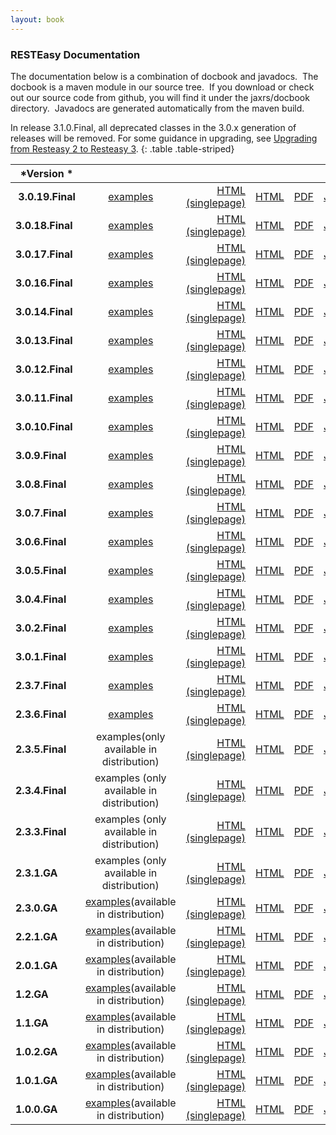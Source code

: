 ```yaml
---
layout: book
---
```


### RESTEasy Documentation

The documentation below is a combination of docbook and javadocs.  The
docbook is a maven module in our source tree.  If you download or check
out our source code from github, you will find it under the
jaxrs/docbook directory.  Javadocs are generated automatically from the
maven build.

In release 3.1.0.Final, all deprecated classes in the 3.0.x generation
of releases will be removed. For some guidance in upgrading, see
[Upgrading from Resteasy 2 to Resteasy
3](http://docs.jboss.org/resteasy/docs/resteasy-upgrade-guide-en-US.pdf).
{: .table .table-striped}

 *Version *|     |       |      |      |      |
| ------------|:---:| -----:|-----:|-----:|-----:|
 **3.0.19.Final** | [examples](https://github.com/resteasy/Resteasy/tree/3.0.19.Final/jaxrs/examples) | [HTML (singlepage)](http://docs.jboss.org/resteasy/docs/3.0.19.Final/userguide/html_single/index.html) | [HTML](http://docs.jboss.org/resteasy/docs/3.0.19.Final/userguide/html/index.html) | [PDF](http://docs.jboss.org/resteasy/docs/3.0.19.Final/userguide/pdf/resteasy-reference-guide-en-US.pdf) | [Javadocs](http://docs.jboss.org/resteasy/docs/3.0.19.Final/javadocs/index.html)
**3.0.18.Final**|[examples](https://github.com/resteasy/Resteasy/tree/3.0.18/jaxrs/examples) | [HTML (singlepage)](http://docs.jboss.org/resteasy/docs/3.0.18.Final/userguide/html_single/index.html)|[HTML](http://docs.jboss.org/resteasy/docs/3.0.18.Final/userguide/html/index.html)|[PDF](http://docs.jboss.org/resteasy/docs/3.0.18.Final/userguide/pdf/resteasy-reference-guide-en-US.pdf)|[Javadocs](http://docs.jboss.org/resteasy/docs/3.0.18.Final/javadocs/index.html)
**3.0.17.Final**|[examples](https://github.com/resteasy/Resteasy/tree/3.0.17.Final/jaxrs/examples)|[HTML (singlepage)](http://docs.jboss.org/resteasy/docs/3.0.17.Final/userguide/html_single/index.html)|[HTML](http://docs.jboss.org/resteasy/docs/3.0.17.Final/userguide/html/index.html)|[PDF](http://docs.jboss.org/resteasy/docs/3.0.17.Final/userguide/pdf/resteasy-reference-guide-en-US.pdf)|[Javadocs](http://docs.jboss.org/resteasy/docs/3.0.17.Final/javadocs/index.html)
**3.0.16.Final** |[examples](https://github.com/resteasy/Resteasy/tree/3.0.16.Final/jaxrs/examples)|[HTML (singlepage)](http://docs.jboss.org/resteasy/docs/3.0.16.Final/userguide/html_single/index.html)|[HTML](http://docs.jboss.org/resteasy/docs/3.0.16.Final/userguide/html/index.html)|[PDF](http://docs.jboss.org/resteasy/docs/3.0.16.Final/userguide/pdf/resteasy-reference-guide-en-US.pdf)|[Javadocs](http://docs.jboss.org/resteasy/docs/3.0.16.Final/javadocs/index.html)
**3.0.14.Final**|[examples](https://github.com/resteasy/Resteasy/tree/3.0.14.Final/jaxrs/examples)|[HTML (singlepage)](http://docs.jboss.org/resteasy/docs/3.0.14.Final/userguide/html_single/index.html)|[HTML](http://docs.jboss.org/resteasy/docs/3.0.14.Final/userguide/html/index.html)|[PDF](http://docs.jboss.org/resteasy/docs/3.0.14.Final/userguide/pdf/resteasy-reference-guide-en-US.pdf)|[Javadocs](http://docs.jboss.org/resteasy/docs/3.0.14.Final/javadocs/index.html)
**3.0.13.Final**|[examples](https://github.com/resteasy/Resteasy/tree/3.0.13.Final/jaxrs/examples)|[HTML (singlepage)](http://docs.jboss.org/resteasy/docs/3.0.13.Final/userguide/html_single/index.html)|[HTML](http://docs.jboss.org/resteasy/docs/3.0.13.Final/userguide/html/index.html)|[PDF](http://docs.jboss.org/resteasy/docs/3.0.13.Final/userguide/pdf/resteasy-reference-guide-en-US.pdf)|[Javadocs](http://docs.jboss.org/resteasy/docs/3.0.13.Final/javadocs/index.html)
**3.0.12.Final**|[examples](https://github.com/resteasy/Resteasy/tree/3.0.12.Final/jaxrs/examples)|[HTML (singlepage)](http://docs.jboss.org/resteasy/docs/3.0.12.Final/userguide/html_single/index.html)|[HTML](http://docs.jboss.org/resteasy/docs/3.0.12.Final/userguide/html/index.html)|[PDF](http://docs.jboss.org/resteasy/docs/3.0.12.Final/userguide/pdf/resteasy-reference-guide-en-US.pdf)|[Javadocs](http://docs.jboss.org/resteasy/docs/3.0.12.Final/javadocs/index.html)
**3.0.11.Final**|[examples](https://github.com/resteasy/Resteasy/tree/3.0.11.Final/jaxrs/examples)|[HTML (singlepage)](http://docs.jboss.org/resteasy/docs/3.0.11.Final/userguide/html_single/index.html)|[HTML](http://docs.jboss.org/resteasy/docs/3.0.11.Final/userguide/html/index.html)|[PDF](http://docs.jboss.org/resteasy/docs/3.0.11.Final/userguide/pdf/resteasy-reference-guide-en-US.pdf)|[Javadocs](http://docs.jboss.org/resteasy/docs/3.0.11.Final/javadocs/index.html)
**3.0.10.Final**|[examples](https://github.com/resteasy/Resteasy/tree/3.0.10.Final/jaxrs/examples)|[HTML (singlepage)](http://docs.jboss.org/resteasy/docs/3.0.10.Final/userguide/html_single/index.html)|[HTML](http://docs.jboss.org/resteasy/docs/3.0.10.Final/userguide/html/index.html)|[PDF](http://docs.jboss.org/resteasy/docs/3.0.10.Final/userguide/pdf/resteasy-reference-guide-en-US.pdf)|[Javadocs](http://docs.jboss.org/resteasy/docs/3.0.10.Final/javadocs/index.html)
**3.0.9.Final**|[examples](https://github.com/resteasy/Resteasy/tree/3.0.9.Final/jaxrs/examples)|[HTML (singlepage)](http://docs.jboss.org/resteasy/docs/3.0.9.Final/userguide/html_single/index.html)|[HTML](http://docs.jboss.org/resteasy/docs/3.0.9.Final/userguide/html/index.html)|[PDF](http://docs.jboss.org/resteasy/docs/3.0.9.Final/userguide/pdf/resteasy-reference-guide-en-US.pdf)|[Javadocs](http://docs.jboss.org/resteasy/docs/3.0.9.Final/javadocs/index.html)
**3.0.8.Final**|[examples](https://github.com/resteasy/Resteasy/tree/3.0.8.Final/jaxrs/examples)|[HTML (singlepage)](http://docs.jboss.org/resteasy/docs/3.0.8.Final/userguide/html_single/index.html)|[HTML](http://docs.jboss.org/resteasy/docs/3.0.8.Final/userguide/html/index.html)|[PDF](http://docs.jboss.org/resteasy/docs/3.0.8.Final/userguide/pdf/resteasy-reference-guide-en-US.pdf)|[Javadocs](http://docs.jboss.org/resteasy/docs/3.0.8.Final/javadocs/index.html)
**3.0.7.Final**|[examples](https://github.com/resteasy/Resteasy/tree/3.0.7.Final/jaxrs/examples)|[HTML (singlepage)](http://docs.jboss.org/resteasy/docs/3.0.7.Final/userguide/html_single/index.html)|[HTML](http://docs.jboss.org/resteasy/docs/3.0.7.Final/userguide/html/index.html)|[PDF](http://docs.jboss.org/resteasy/docs/3.0.7.Final/userguide/pdf/resteasy-reference-guide-en-US.pdf)|[Javadocs](http://docs.jboss.org/resteasy/docs/3.0.7.Final/javadocs/index.html)
**3.0.6.Final**|[examples](https://github.com/resteasy/Resteasy/tree/3.0.6.Final/jaxrs/examples)|[HTML (singlepage)](http://docs.jboss.org/resteasy/docs/3.0.6.Final/userguide/html_single/index.html)|[HTML](http://docs.jboss.org/resteasy/docs/3.0.6.Final/userguide/html/index.html)|[PDF](http://docs.jboss.org/resteasy/docs/3.0.6.Final/userguide/pdf/resteasy-reference-guide-en-US.pdf)|[Javadocs](http://docs.jboss.org/resteasy/docs/3.0.6.Final/javadocs/index.html)
**3.0.5.Final**|[examples](https://github.com/resteasy/Resteasy/tree/3.0.5.Final/jaxrs/examples)|[HTML (singlepage)](http://docs.jboss.org/resteasy/docs/3.0.5.Final/userguide/html_single/index.html)|[HTML](http://docs.jboss.org/resteasy/docs/3.0.5.Final/userguide/html/index.html)|[PDF](http://docs.jboss.org/resteasy/docs/3.0.5.Final/userguide/pdf/resteasy-reference-guide-en-US.pdf)|[Javadocs](http://docs.jboss.org/resteasy/docs/3.0.5.Final/javadocs/index.html)
**3.0.4.Final**|[examples](https://github.com/resteasy/Resteasy/tree/3.0.4.Final/jaxrs/examples)|[HTML (singlepage)](http://docs.jboss.org/resteasy/docs/3.0.4.Final/userguide/html_single/index.html)|[HTML](http://docs.jboss.org/resteasy/docs/3.0.4.Final/userguide/html/index.html)|[PDF](http://docs.jboss.org/resteasy/docs/3.0.4.Final/userguide/pdf/resteasy-reference-guide-en-US.pdf)|[Javadocs](http://docs.jboss.org/resteasy/docs/3.0.4.Final/javadocs/index.html)
**3.0.2.Final**|[examples](https://github.com/resteasy/Resteasy/tree/3.0.2.Final/jaxrs/examples)|[HTML (singlepage)](http://docs.jboss.org/resteasy/docs/3.0.2.Final/userguide/html_single/index.html)|[HTML](http://docs.jboss.org/resteasy/docs/3.0.2.Final/userguide/html/index.html)|[PDF](http://docs.jboss.org/resteasy/docs/3.0.2.Final/userguide/pdf/resteasy-reference-guide-en-US.pdf)|[Javadocs](http://docs.jboss.org/resteasy/docs/3.0.2.Final/javadocs/index.html)
**3.0.1.Final**|[examples](https://github.com/resteasy/Resteasy/tree/3.0.1.Final/jaxrs/examples)|[HTML (singlepage)](http://docs.jboss.org/resteasy/docs/3.0.1.Final/userguide/html_single/index.html)|[HTML](http://docs.jboss.org/resteasy/docs/3.0.1.Final/userguide/html/index.html)|[PDF](http://docs.jboss.org/resteasy/docs/3.0.1.Final/userguide/pdf/resteasy-reference-guide-en-US.pdf)|[Javadocs](http://docs.jboss.org/resteasy/docs/3.0.1.Final/javadocs/index.html)
**2.3.7.Final**|[examples](https://github.com/resteasy/Resteasy/tree/2.3.7/examples)|[HTML (singlepage)](http://docs.jboss.org/resteasy/docs/2.3.7.Final/userguide/html_single/index.html)|[HTML](http://docs.jboss.org/resteasy/docs/2.3.7.Final/userguide/html/index.html)|[PDF](http://docs.jboss.org/resteasy/docs/2.3.7.Final/userguide/pdf/resteasy-reference-guide-en-US.pdf)|[Javadocs](http://docs.jboss.org/resteasy/docs/2.3.7.Final/javadocs/index.html)
**2.3.6.Final**|[examples](https://github.com/resteasy/Resteasy/tree/2.3.6/examples)|[HTML (singlepage)](http://docs.jboss.org/resteasy/docs/2.3.6.Final/userguide/html_single/index.html)|[HTML](http://docs.jboss.org/resteasy/docs/2.3.6.Final/userguide/html/index.html)|[PDF](http://docs.jboss.org/resteasy/docs/2.3.6.Final/userguide/pdf/resteasy-reference-guide-en-US.pdf)|[Javadocs](http://docs.jboss.org/resteasy/docs/2.3.6.Final/javadocs/index.html)
**2.3.5.Final**|examples(only available in distribution)|[HTML (singlepage)](http://docs.jboss.org/resteasy/docs/2.3.5.Final/userguide/html_single/index.html)|[HTML](http://docs.jboss.org/resteasy/docs/2.3.5.Final/userguide/html/index.html)|[PDF](http://docs.jboss.org/resteasy/docs/2.3.5.Final/userguide/pdf/resteasy-reference-guide-en-US.pdf)|[Javadocs](http://docs.jboss.org/resteasy/docs/2.3.5.Final/javadocs/index.html)
**2.3.4.Final**|examples (only available in distribution)|[HTML (singlepage)](http://docs.jboss.org/resteasy/docs/2.3.4.Final/userguide/html_single/index.html)|[HTML](http://docs.jboss.org/resteasy/docs/2.3.4.Final/userguide/html/index.html)|[PDF](http://docs.jboss.org/resteasy/docs/2.3.4.Final/userguide/pdf/RESTEasy_Reference_Guide.pdf)|[Javadocs](http://docs.jboss.org/resteasy/docs/2.3.4.Final/javadocs/index.html)
**2.3.3.Final**|examples (only available in distribution)|[HTML (singlepage)](http://docs.jboss.org/resteasy/docs/2.3.3.Final/userguide/html_single/index.html)|[HTML](http://docs.jboss.org/resteasy/docs/2.3.3.Final/userguide/html/index.html)|[PDF](http://docs.jboss.org/resteasy/docs/2.3.3.Final/userguide/pdf/RESTEasy_Reference_Guide.pdf)|[Javadocs](http://docs.jboss.org/resteasy/docs/2.3.3.Final/javadocs/index.html)
**2.3.1.GA**|examples (only available in distribution)|[HTML (singlepage)](http://docs.jboss.org/resteasy/docs/2.3.1.GA/userguide/html_single/index.html)|[HTML](http://docs.jboss.org/resteasy/docs/2.3.1.GA/userguide/html/index.html)|[PDF](http://docs.jboss.org/resteasy/docs/2.3.1.GA/userguide/pdf/RESTEasy_Reference_Guide.pdf)|[Javadocs](http://docs.jboss.org/resteasy/docs/2.3.1.GA/javadocs/index.html)
**2.3.0.GA**|[examples](https://resteasy.svn.sourceforge.net/svnroot/resteasy/tags/RESTEASY_2_3_0_GA/examples/)(available in distribution)|[HTML (singlepage)](http://docs.jboss.org/resteasy/docs/2.3.0.GA/userguide/html_single/index.html)|[HTML](http://docs.jboss.org/resteasy/docs/2.3.0.GA/userguide/html/index.html)|[PDF](http://docs.jboss.org/resteasy/docs/2.3.0.GA/userguide/pdf/RESTEasy_Reference_Guide.pdf)|[Javadocs](http://docs.jboss.org/resteasy/docs/2.3.0.GA/javadocs/index.html)
**2.2.1.GA**|[examples](https://resteasy.svn.sourceforge.net/svnroot/resteasy/tags/RESTEASY_2_2_1_GA/examples/)(available in distribution)|[HTML (singlepage)](http://docs.jboss.org/resteasy/docs/2.2.1.GA/userguide/html_single/index.html)|[HTML](http://docs.jboss.org/resteasy/docs/2.2.1.GA/userguide/html/index.html)|[PDF](http://docs.jboss.org/resteasy/docs/2.2.1.GA/userguide/pdf/RESTEasy_Reference_Guide.pdf)|[Javadocs](http://docs.jboss.org/resteasy/docs/2.2.1.GA/javadocs/index.html)
**2.0.1.GA**|[examples](https://resteasy.svn.sourceforge.net/svnroot/resteasy/tags/RESTEASY_JAXRS_2_0_0_GA/examples/)(available in distribution)|[HTML (singlepage)](http://docs.jboss.org/resteasy/docs/2.0.0.GA/userguide/html_single/index.html)|[HTML](http://docs.jboss.org/resteasy/docs/2.0.0.GA/userguide/html/index.html)|[PDF](http://docs.jboss.org/resteasy/docs/2.0.0.GA/userguide/pdf/RESTEasy_Reference_Guide.pdf)|[Javadocs](http://docs.jboss.org/resteasy/docs/2.0.0.GA/javadocs/index.html)
**1.2.GA**|[examples](https://resteasy.svn.sourceforge.net/svnroot/resteasy/tags/RESTEASY_JAXRS_1_2_GA/examples/)(available in distribution)|[HTML (singlepage)](/file-access/default/members/resteasy/freezone/docs/1.2.GA/userguide/html_single/index.html)|[HTML](/file-access/default/members/resteasy/freezone/docs/1.2.GA/userguide/html/index.html)|[PDF](/file-access/default/members/resteasy/freezone/docs/1.2.GA/userguide/pdf/RESTEasy_Reference_Guide.pdf)|[Javadocs](/file-access/default/members/resteasy/freezone/docs/1.2.GA/javadocs/index.html)
**1.1.GA**|[examples](https://resteasy.svn.sourceforge.net/svnroot/resteasy/tags/RESTEASY_JAXRS_1_1_GA/examples/)(available in distribution)|[HTML (singlepage)](/file-access/default/members/resteasy/freezone/docs/1.1.GA/userguide/html_single/index.html)|[HTML](/file-access/default/members/resteasy/freezone/docs/1.1.GA/userguide/html/index.html)|[PDF](/file-access/default/members/resteasy/freezone/docs/1.1.GA/userguide/pdf/RESTEasy_Reference_Guide.pdf)|[Javadocs](/file-access/default/members/resteasy/freezone/docs/1.1.GA/javadocs/index.html)
**1.0.2.GA**|[examples](https://resteasy.svn.sourceforge.net/svnroot/resteasy/tags/RESTEASY_JAXRS_1_0_2_GA/examples/)(available in distribution)|[HTML (singlepage)](/file-access/default/members/resteasy/freezone/docs/1.0.2.GA/userguide/html_single/index.html)|[HTML](/file-access/default/members/resteasy/freezone/docs/1.0.2.GA/userguide/html/index.html)|[PDF](/file-access/default/members/resteasy/freezone/docs/1.0.2.GA/userguide/pdf/RESTEasy_Reference_Guide.pdf)|[Javadocs](/file-access/default/members/resteasy/freezone/docs/1.0.2.GA/javadocs/index.html)
**1.0.1.GA**|[examples](https://resteasy.svn.sourceforge.net/svnroot/resteasy/tags/RESTEASY_JAXRS_1_0_1_GA/examples/)(available in distribution)|[HTML (singlepage)](/file-access/default/members/resteasy/freezone/docs/1.0.1.GA/userguide/html_single/index.html)|[HTML](/file-access/default/members/resteasy/freezone/docs/1.0.1.GA/userguide/html/index.html)|[PDF](/file-access/default/members/resteasy/freezone/docs/1.0.1.GA/userguide/pdf/RESTEasy_Reference_Guide.pdf)|[Javadocs](/file-access/default/members/resteasy/freezone/docs/1.0.1.GA/javadocs/index.html)
**1.0.0.GA**|[examples](https://resteasy.svn.sourceforge.net/svnroot/resteasy/tags/RESTEASY_JAXRS_1_0_0_GA/examples/)(available in distribution)|[HTML (singlepage)](/file-access/default/members/resteasy/freezone/docs/1.0.0.GA/userguide/html_single/index.html)|[HTML](/file-access/default/members/resteasy/freezone/docs/1.0.0.GA/userguide/html/index.html)|[PDF](/file-access/default/members/resteasy/freezone/docs/1.0.0.GA/userguide/pdf/RESTEasy_Reference_Guide.pdf)|[Javadocs](/file-access/default/members/resteasy/freezone/docs/1.0.0.GA/javadocs/index.html)

 

[](http://www.jboss.org/security.html)
